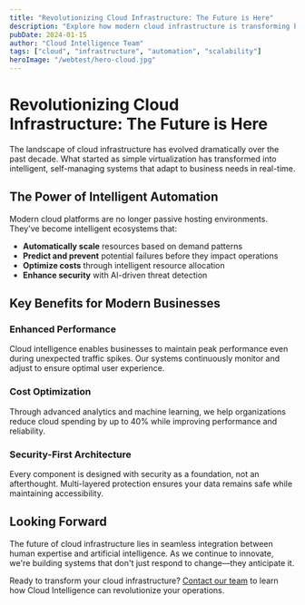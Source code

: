 ```yaml
---
title: "Revolutionizing Cloud Infrastructure: The Future is Here"
description: "Explore how modern cloud infrastructure is transforming businesses worldwide with intelligent automation, enhanced security, and unprecedented scalability."
pubDate: 2024-01-15
author: "Cloud Intelligence Team"
tags: ["cloud", "infrastructure", "automation", "scalability"]
heroImage: "/webtest/hero-cloud.jpg"
---
```


# Revolutionizing Cloud Infrastructure: The Future is Here

The landscape of cloud infrastructure has evolved dramatically over the past decade. What started as simple virtualization has transformed into intelligent, self-managing systems that adapt to business needs in real-time.

## The Power of Intelligent Automation

Modern cloud platforms are no longer passive hosting environments. They've become intelligent ecosystems that:

- **Automatically scale** resources based on demand patterns
- **Predict and prevent** potential failures before they impact operations  
- **Optimize costs** through intelligent resource allocation
- **Enhance security** with AI-driven threat detection

## Key Benefits for Modern Businesses

### Enhanced Performance
Cloud intelligence enables businesses to maintain peak performance even during unexpected traffic spikes. Our systems continuously monitor and adjust to ensure optimal user experience.

### Cost Optimization
Through advanced analytics and machine learning, we help organizations reduce cloud spending by up to 40% while improving performance and reliability.

### Security-First Architecture
Every component is designed with security as a foundation, not an afterthought. Multi-layered protection ensures your data remains safe while maintaining accessibility.

## Looking Forward

The future of cloud infrastructure lies in seamless integration between human expertise and artificial intelligence. As we continue to innovate, we're building systems that don't just respond to change—they anticipate it.

Ready to transform your cloud infrastructure? [Contact our team](https://cloudintelligence.africa/book-a-call) to learn how Cloud Intelligence can revolutionize your operations.